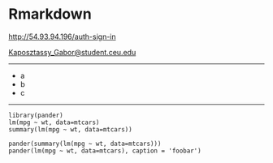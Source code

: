 # Rmarkdown

http://54.93.94.196/auth-sign-in

Kaposztassy_Gabor@student.ceu.edu


---
* a
* b
* c
---

```{r,echo=FALSE}
library(pander)
lm(mpg ~ wt, data=mtcars)
summary(lm(mpg ~ wt, data=mtcars))

pander(summary(lm(mpg ~ wt, data=mtcars)))
pander(lm(mpg ~ wt, data=mtcars), caption = 'foobar')

```
